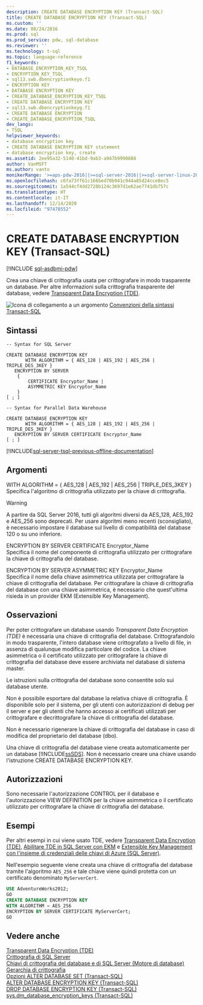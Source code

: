 ```yaml
---
description: CREATE DATABASE ENCRYPTION KEY (Transact-SQL)
title: CREATE DATABASE ENCRYPTION KEY (Transact-SQL)
ms.custom: ''
ms.date: 08/24/2016
ms.prod: sql
ms.prod_service: pdw, sql-database
ms.reviewer: ''
ms.technology: t-sql
ms.topic: language-reference
f1_keywords:
- DATABASE_ENCRYPTION_KEY_TSQL
- ENCRYPTION_KEY_TSQL
- sql13.swb.dbencryptionkeyo.f1
- ENCRYPTION KEY
- DATABASE ENCRYPTION KEY
- CREATE_DATABASE_ENCRYPTION_KEY_TSQL
- CREATE DATABASE ENCRYPTION KEY
- sql13.swb.dbencryptionkeyg.f1
- CREATE DATABASE ENCRYPTION
- CREATE_DATABASE_ENCRYPTION_TSQL
dev_langs:
- TSQL
helpviewer_keywords:
- database encryption key
- CREATE DATABASE ENCRYPTION KEY statement
- database encryption key, create
ms.assetid: 2ee95a32-5140-41bd-9ab3-a947b9990688
author: VanMSFT
ms.author: vanto
monikerRange: '>=aps-pdw-2016||>=sql-server-2016||>=sql-server-linux-2017||=azuresqldb-mi-current'
ms.openlocfilehash: c6fa73ff61c166bed70b941c944a85d24cce8ec5
ms.sourcegitcommit: 1a544cf4dd2720b124c3697d1e62ae7741db757c
ms.translationtype: HT
ms.contentlocale: it-IT
ms.lasthandoff: 12/14/2020
ms.locfileid: "97478552"
---
```

# <a name="create-database-encryption-key-transact-sql"></a>CREATE DATABASE ENCRYPTION KEY (Transact-SQL)

[!INCLUDE [sql-asdbmi-pdw](../../includes/applies-to-version/sql-asdbmi-pdw.md)]

 Crea una chiave di crittografia usata per crittografare in modo trasparente un database. Per altre informazioni sulla crittografia trasparente del database, vedere [Transparent Data Encryption &#40;TDE&#41;](../../relational-databases/security/encryption/transparent-data-encryption.md).  
  
![Icona di collegamento a un argomento](../../database-engine/configure-windows/media/topic-link.gif "Icona di collegamento a un argomento") [Convenzioni della sintassi Transact-SQL](../../t-sql/language-elements/transact-sql-syntax-conventions-transact-sql.md)  
  
## <a name="syntax"></a>Sintassi  
  
```syntaxsql
-- Syntax for SQL Server  

CREATE DATABASE ENCRYPTION KEY  
       WITH ALGORITHM = { AES_128 | AES_192 | AES_256 | TRIPLE_DES_3KEY }  
   ENCRYPTION BY SERVER   
    {  
        CERTIFICATE Encryptor_Name |  
        ASYMMETRIC KEY Encryptor_Name  
    }  
[ ; ]  
```  
  
  
```syntaxsql
-- Syntax for Parallel Data Warehouse  

CREATE DATABASE ENCRYPTION KEY  
       WITH ALGORITHM = { AES_128 | AES_192 | AES_256 | TRIPLE_DES_3KEY }  
   ENCRYPTION BY SERVER CERTIFICATE Encryptor_Name   
[ ; ]  
```  

[!INCLUDE[sql-server-tsql-previous-offline-documentation](../../includes/sql-server-tsql-previous-offline-documentation.md)]

## <a name="arguments"></a>Argomenti

WITH ALGORITHM = { AES_128 \| AES_192 \| AES_256 \| TRIPLE_DES_3KEY  }  
Specifica l'algoritmo di crittografia utilizzato per la chiave di crittografia.

> [!WARNING]
> A partire da SQL Server 2016, tutti gli algoritmi diversi da AES_128, AES_192 e AES_256 sono deprecati. Per usare algoritmi meno recenti (sconsigliato), è necessario impostare il database sul livello di compatibilità del database 120 o su uno inferiore.  
  
ENCRYPTION BY SERVER CERTIFICATE Encryptor_Name  
Specifica il nome del componente di crittografia utilizzato per crittografare la chiave di crittografia del database.  
  
ENCRYPTION BY SERVER ASYMMETRIC KEY Encryptor_Name  
Specifica il nome della chiave asimmetrica utilizzata per crittografare la chiave di crittografia del database. Per crittografare la chiave di crittografia del database con una chiave asimmetrica, è necessario che quest'ultima risieda in un provider EKM (Extensible Key Management).  
  
## <a name="remarks"></a>Osservazioni  
Per poter crittografare un database usando *Transparent Data Encryption (TDE)* è necessaria una chiave di crittografia del database. Crittografandolo in modo trasparente, l'intero database viene crittografato a livello di file, in assenza di qualunque modifica particolare del codice. La chiave asimmetrica o il certificato utilizzato per crittografare la chiave di crittografia del database deve essere archiviata nel database di sistema master.  
  
Le istruzioni sulla crittografia del database sono consentite solo sui database utente.  
  
Non è possibile esportare dal database la relativa chiave di crittografia. È disponibile solo per il sistema, per gli utenti con autorizzazioni di debug per il server e per gli utenti che hanno accesso ai certificati utilizzati per crittografare e decrittografare la chiave di crittografia del database.  
  
Non è necessario rigenerare la chiave di crittografia del database in caso di modifica del proprietario del database (dbo).  
  
Una chiave di crittografia del database viene creata automaticamente per un database [!INCLUDE[ssSDS](../../includes/sssds-md.md)]. Non è necessario creare una chiave usando l'istruzione CREATE DATABASE ENCRYPTION KEY.  
  
## <a name="permissions"></a>Autorizzazioni  
Sono necessarie l'autorizzazione CONTROL per il database e l'autorizzazione VIEW DEFINITION per la chiave asimmetrica o il certificato utilizzato per crittografare la chiave di crittografia del database.  
  
## <a name="examples"></a>Esempi  
Per altri esempi in cui viene usato TDE, vedere [Transparent Data Encryption &#40;TDE&#41;](../../relational-databases/security/encryption/transparent-data-encryption.md), [Abilitare TDE in SQL Server con EKM](../../relational-databases/security/encryption/enable-tde-on-sql-server-using-ekm.md) e [Extensible Key Management con l'insieme di credenziali delle chiavi di Azure &#40;SQL Server&#41;](../../relational-databases/security/encryption/extensible-key-management-using-azure-key-vault-sql-server.md).  
  
Nell'esempio seguente viene creata una chiave di crittografia del database tramite l'algoritmo `AES_256` e tale chiave viene quindi protetta con un certificato denominato `MyServerCert`.  
  
```sql  
USE AdventureWorks2012;  
GO  
CREATE DATABASE ENCRYPTION KEY  
WITH ALGORITHM = AES_256  
ENCRYPTION BY SERVER CERTIFICATE MyServerCert;  
GO  
```  
  
## <a name="see-also"></a>Vedere anche  
[Transparent Data Encryption &#40;TDE&#41;](../../relational-databases/security/encryption/transparent-data-encryption.md)   
[Crittografia di SQL Server](../../relational-databases/security/encryption/sql-server-encryption.md)   
[Chiavi di crittografia del database e di SQL Server &#40;Motore di database&#41;](../../relational-databases/security/encryption/sql-server-and-database-encryption-keys-database-engine.md)   
[Gerarchia di crittografia](../../relational-databases/security/encryption/encryption-hierarchy.md)   
[Opzioni ALTER DATABASE SET &#40;Transact-SQL&#41;](../../t-sql/statements/alter-database-transact-sql-set-options.md)   
[ALTER DATABASE ENCRYPTION KEY &#40;Transact-SQL&#41;](../../t-sql/statements/alter-database-encryption-key-transact-sql.md)   
[DROP DATABASE ENCRYPTION KEY &#40;Transact-SQL&#41;](../../t-sql/statements/drop-database-encryption-key-transact-sql.md)   
[sys.dm_database_encryption_keys &#40;Transact-SQL&#41;](../../relational-databases/system-dynamic-management-views/sys-dm-database-encryption-keys-transact-sql.md)  
    
